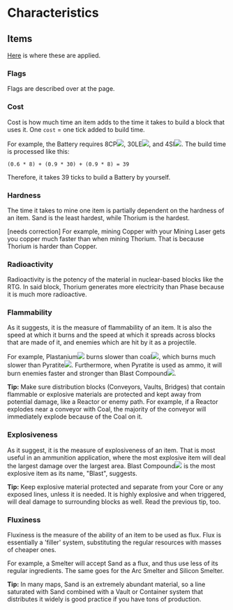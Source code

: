 # Characteristics

## Items 

[Here](../items/) is where these are applied.

### Flags 

Flags are described over at the page.

### Cost

Cost is how much time an item adds to the time it takes to build a block that uses it. One `cost` = one tick added to build time.

For example, the Battery requires 8CP<img src="../img/cp.png" id="spr">, 30LE<img src="../img/le.png" id="spr">, and 4SI<img src="../img/si.png" id="spr">. The build time is processed like this:

`(0.6 * 8) + (0.9 * 30) + (0.9 * 8) = 39`

Therefore, it takes 39 ticks to build a Battery by yourself.

### Hardness

The time it takes to mine one item is partially dependent on the hardness of an item. Sand is the least hardest, while Thorium is the hardest. 

[needs correction] For example, mining Copper with your Mining Laser gets you copper much faster than when mining Thorium. That is because Thorium is harder than Copper. 

### Radioactivity

Radioactivity is the potency of the material in nuclear-based blocks like the RTG. In said block, Thorium generates more electricity than Phase because it is much more radioactive.

### Flammability

As it suggests, it is the measure of flammability of an item. It is also the speed at which it burns and the speed at which it spreads across blocks that are made of it, and enemies which are hit by it as a projectile. 

For example, Plastanium<img src="../img/pl.png" id="spr"> burns slower than coal<img src="../img/co.png" id="spr">, which burns much slower than Pyratite<img src="../img/py.png" id="spr">. Furthermore, when Pyratite is used as ammo, it will burn enemies faster and stronger than Blast Compound<img src="../img/bc.png" id="spr">.

**Tip:** Make sure distribution blocks (Conveyors, Vaults, Bridges) that contain flammable or explosive materials are protected and kept away from potential damage, like a Reactor or enemy path. For example, if a Reactor explodes near a conveyor with Coal, the majority of the conveyor will immediately explode because of the Coal on it.

### Explosiveness

As it suggest, it is the measure of explosiveness of an item. That is most useful in an ammunition application, where the most explosive item will deal the largest damage over the largest area. Blast Compound<img src="../img/bc.png" id="spr"> is the most explosive item as its name, "Blast", suggests.

**Tip:** Keep explosive material protected and separate from your Core or any exposed lines, unless it is needed. It is highly explosive and when triggered, will deal damage to surrounding blocks as well. Read the previous tip, too.

### Fluxiness

Fluxiness is the measure of the ability of an item to be used as flux. Flux is essentially a 'filler' system, substituting the regular resources with masses of cheaper ones. 

For example, a Smelter will accept Sand as a flux, and thus use less of its regular ingredients. The same goes for the Arc Smelter and Silicon Smelter.

**Tip:** In many maps, Sand is an extremely abundant material, so a line saturated with Sand combined with a Vault or Container system that distributes it widely is good practice if you have tons of production.

